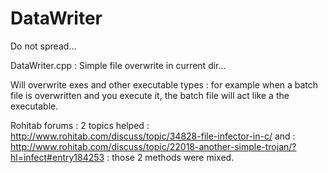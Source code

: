 # DataWriter

Do not spread...

DataWriter.cpp : Simple file overwrite in current dir...

Will overwrite exes and other executable types : for example when a batch file is overwritten and you execute it, the batch file will act
like a the executable.

Rohitab forums : 2 topics helped : http://www.rohitab.com/discuss/topic/34828-file-infector-in-c/
and : http://www.rohitab.com/discuss/topic/22018-another-simple-trojan/?hl=infect#entry184253 : those 2 methods were mixed.
